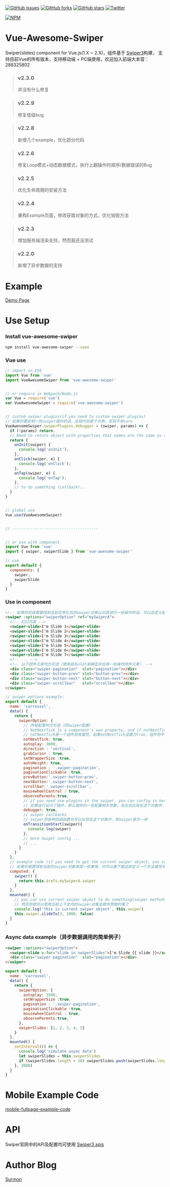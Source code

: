 [![GitHub issues](https://img.shields.io/github/issues/surmon-china/vue-awesome-swiper.svg?style=flat-square)](https://github.com/surmon-china/vue-awesome-swiper/issues)
[![GitHub forks](https://img.shields.io/github/forks/surmon-china/vue-awesome-swiper.svg?style=flat-square)](https://github.com/surmon-china/vue-awesome-swiper/network)
[![GitHub stars](https://img.shields.io/github/stars/surmon-china/vue-awesome-swiper.svg?style=flat-square)](https://github.com/surmon-china/vue-awesome-swiper/stargazers)
[![Twitter](https://img.shields.io/twitter/url/https/github.com/surmon-china/vue-awesome-swiper.svg?style=flat-square)](https://twitter.com/intent/tweet?text=Wow:&url=%5Bobject%20Object%5D)

[![NPM](https://nodei.co/npm/vue-awesome-swiper.png?downloads=true&downloadRank=true&stars=true)](https://nodei.co/npm/vue-awesome-swiper/)


# Vue-Awesome-Swiper
Swiper(slides) component for Vue.js(1.X ~ 2.X)，组件基于 [Swiper3](http://www.swiper.com.cn)构建， 支持目前Vue的所有版本，支持移动端 + PC端使用，欢迎加入前端大本营：288325802

> ### v2.3.0
> 并没有什么修复

> ### v2.2.9
> 修复低级bug

> ### v2.2.8
> 新增几个example，优化部分代码

> ### v2.2.6
> 修复Loop模式+动态数据模式，执行上翻操作时顺序/数据错误的Bug

> ### v2.2.5
> 优化生命周期的安装方法

> ### v2.2.4
> 重构Example页面，修改获取对象的方式，优化销毁方法

> ### v2.2.3
> 增加服务端渲染支持，然而我还没测试

> ### v2.2.0
> 新增了异步数据的支持


# Example

[Demo Page](https://surmon-china.github.io/vue-awesome-swiper)


# Use Setup


### Install vue-awesome-swiper

``` bash
npm install vue-awesome-swiper --save
```

### Vue use

``` javascript
// import in ES6
import Vue from 'vue'
import VueAwesomeSwiper from 'vue-awesome-swiper'


// or require in Webpack/Node.js
var Vue = require('vue')
var VueAwesomeSwiper = require('vue-awesome-swiper')


// custom swiper plugins(if you need to custom swiper plugins)
// 如果你要定制一些swiper插件的话，这段代码是个示例，否则不用care
VueAwesomeSwiper.swiperPlugins.debugger = (swiper, params) => {
  if (!params) return;
  // Need to return object with properties that names are the same as callbacks
  return {
    onInit(swiper) {
      console.log('onInit');
    },
    onClick(swiper, e) {
      console.log('onClick');
    },
    onTap(swiper, e) {
      console.log('onTap');
    },
    // to do something (callback)...
  }
}


// global use
Vue.use(VueAwesomeSwiper)


// --------------------------------------


// or use with component
import Vue from 'vue'
import { swiper, swiperSlide } from 'vue-awesome-swiper'

// use
export default {
  components: {
    swiper,
    swiperSlide
  }
}
```

### Use in component

``` html
<!-- 如果你后续需要找到当前实例化后的swiper对象以对其进行一些操作的话，可以自定义配置一个ref属性 -->
<swiper :options="swiperOption" ref="mySwiperA">
  <!-- 幻灯内容 -->
  <swiper-slide>I'm Slide 1</swiper-slide>
  <swiper-slide>I'm Slide 2</swiper-slide>
  <swiper-slide>I'm Slide 3</swiper-slide>
  <swiper-slide>I'm Slide 4</swiper-slide>
  <swiper-slide>I'm Slide 5</swiper-slide>
  <swiper-slide>I'm Slide 6</swiper-slide>
  <swiper-slide>I'm Slide 7</swiper-slide>
  <!-- ... -->
  <!-- 以下控件元素均为可选（使用具名slot来确定并应用一些操作控件元素） -->
  <div class="swiper-pagination"  slot="pagination"></div>
  <div class="swiper-button-prev" slot="button-prev"></div>
  <div class="swiper-button-next" slot="button-next"></div>
  <div class="swiper-scrollbar"   slot="scrollbar"></div>
</swiper>
```

``` javascript
// swiper options example:
export default {
  name: 'carrousel',
  data() {
    return {
      swiperOption: {
        // 所有配置均为可选（同Swiper配置）
        // NotNextTick is a component's own property, and if notNextTick is set to true, the component will not instantiate the swiper through NextTick, which means you can get the swiper object the first time (if you need to use the get swiper object to do what Things, then this property must be true)
        // notNextTick是一个组件自有属性，如果notNextTick设置为true，组件则不会通过NextTick来实例化swiper，也就意味着你可以在第一时间获取到swiper对象（假如你需要使用获取swiper对象来做什么事，那么这个属性一定要是true）
        notNextTick: true,
        autoplay: 3000,
        direction : 'vertical',
        grabCursor : true,
        setWrapperSize :true,
        autoHeight: true,
        pagination : '.swiper-pagination',
        paginationClickable :true,
        prevButton:'.swiper-button-prev',
        nextButton:'.swiper-button-next',
        scrollbar:'.swiper-scrollbar',
        mousewheelControl : true,
        observeParents:true,
        // if you need use plugins in the swiper, you can config in here like this
        // 如果自行设计了插件，那么插件的一些配置相关参数，也应该出现在这个对象中，如下debugger
        debugger: true,
        // swiper callbacks
        // swiper的各种回调函数也可以出现在这个对象中，和swiper官方一样
        onTransitionStart(swiper){
          console.log(swiper)
        },
        // more Swiper config ...
        // ...
      }
    }
  },
  // example code (if you need to get the current swiper object, you can find the swiper object like this, the $ref object is a ref attribute corresponding to the dom redefined)
  // 如果你需要得到当前的swiper对象来做一些事情，你可以像下面这样定义一个方法属性来获取当前的swiper对象，实际上这里的$refs对应的是当前组件内所有关联了ref属性的组件元素对象，同时配置中的notNextTick属性一定要设置为true
  computed: {
    swiper() {
      return this.$refs.mySwiperA.swiper
    }
  },
  mounted() {
    // you can use current swiper object to do something(swiper methods)
    // 然后你就可以使用当前上下文内的swiper对象去做你想做的事了
    console.log('this is current swiper object', this.swiper)
    this.swiper.slideTo(3, 1000, false)
  }
}
```

### Async data example（异步数据调用的简单例子）

``` html
<swiper :options="swiperOption">
  <swiper-slide v-for="slide in swiperSlides">I'm Slide {{ slide }}</swiper-slide>
  <div class="swiper-pagination"  slot="pagination"></div>
</swiper>
```

``` javascript
export default {
  name: 'carrousel',
  data() {
    return {
      swiperOption: {
        autoplay: 3500,
        setWrapperSize :true,
        pagination : '.swiper-pagination',
        paginationClickable :true,
        mousewheelControl : true,
        observeParents:true,
      },
      swiperSlides: [1, 2, 3, 4, 5]
    }
  },
  mounted() {
    setInterval(() => {
      console.log('simulate async data')
      let swiperSlides = this.swiperSlides
      if (swiperSlides.length < 10) swiperSlides.push(swiperSlides.length + 1)
    }, 3000)
  }
}
```

# Mobile Example Code
[mobile-fullpage-example-code](https://github.com/surmon-china/vue-awesome-swiper/blob/master/examples/mobile-fullpage-example.vue)


# API
Swiper官网中的API及配置均可使用
[Swiper3 apis](http://www.swiper.com.cn/api/index.html)


# Author Blog
[Surmon](http://surmon.me)
